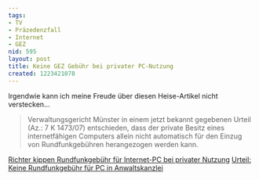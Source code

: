 ```yaml
---
tags:
- TV
- Präzedenzfall
- Internet
- GEZ
nid: 595
layout: post
title: Keine GEZ Gebühr bei privater PC-Nutzung
created: 1223421078
---
```

<p>Irgendwie kann ich meine Freude &uuml;ber diesen Heise-Artikel nicht verstecken...</p><blockquote> <p>Verwaltungsgericht M&uuml;nster in einem jetzt bekannt gegebenen Urteil (Az.: 7 K 1473/07) entschieden, dass der private Besitz eines internetf&auml;higen Computers allein nicht automatisch f&uuml;r den Einzug von Rundfunkgeb&uuml;hren herangezogen werden kann.</p> </blockquote><!--break--> <p><a href="http://www.heise.de/newsticker/Richter-kippen-Rundfunkgebuehr-fuer-Internet-PC-bei-privater-Nutzung--/meldung/116992"> Richter kippen Rundfunkgeb&uuml;hr f&uuml;r Internet-PC bei privater Nutzung</a>  <a href="http://www.heise.de/newsticker/Urteil-Keine-Rundfunkgebuehr-fuer-PC-in-Anwaltskanzlei--/meldung/113507"> Urteil: Keine Rundfunkgeb&uuml;hr f&uuml;r PC in Anwaltskanzlei</a></p>
